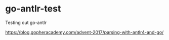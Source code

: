 # go-antlr-test

Testing out go-antlr

https://blog.gopheracademy.com/advent-2017/parsing-with-antlr4-and-go/
